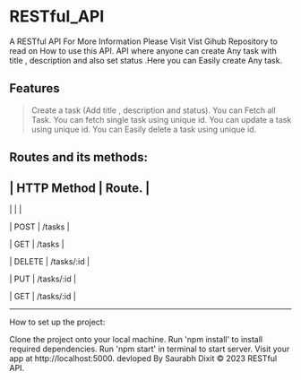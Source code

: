 # RESTful_API

A RESTful API
For More Information Please Visit
Vist Gihub Repository to read on How to use this API.
API where anyone can create Any task with title , description and also set status .Here you can Easily create Any task.



## Features


 > Create a task (Add title , description and status).
 > You can Fetch all Task.
 > You can fetch single task using unique id.
 > You can update a task using unique id.
 > You can Easily delete a task using unique id.

## Routes and its methods:

| HTTP Method	| Route.     |
------------------------------
|               |            |

| POST	        | /tasks     |

| GET	        | /tasks     |

| DELETE        | /tasks/:id |

| PUT	        | /tasks/:id |

| GET	        | /tasks/:id |

______________________________
How to set up the project:

Clone the project onto your local machine.
Run 'npm install' to install required dependencies.
Run 'npm start' in terminal to start server.
Visit your app at http://localhost:5000.
devloped By Saurabh Dixit © 2023 RESTful API.



